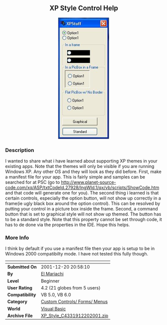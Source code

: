 ﻿<div align="center">

## XP Style Control Help

<img src="PIC200112202212178289.JPG">
</div>

### Description

I wanted to share what i have learned about supporting XP themes in your existing apps. Note that the themes will only be visible if you are running Windows XP. Any other OS and they will look as they did before. First, make a manifest file for your app. This is fairly simple and samples can be searched for at PSC (go to http://www.planet-source-code.com/xq/ASP/txtCodeId.27928/lngWId.1/qx/vb/scripts/ShowCode.htm and that code will generate one for you). The second thing i learned is that certain controls, especially the option button, will not show up correctly in a frame(ie ugly black box around the option control). This can be resolved by putting your control in a picture box inside the frame. Second, a command button that is set to graphical style will not show up themed. The button has to be a standard style. Note that this property cannot be set through code, it has to de done via the properties in the IDE. Hope this helps.
 
### More Info
 
I think by default if you use a manifest file then your app is setup to be in Windows 2000 compatibilty mode. I have not tested this fully though.


<span>             |<span>
---                |---
**Submitted On**   |2001-12-20 20:58:10
**By**             |[El Mariachi](https://github.com/Planet-Source-Code/PSCIndex/blob/master/ByAuthor/el-mariachi.md)
**Level**          |Beginner
**User Rating**    |4.2 (21 globes from 5 users)
**Compatibility**  |VB 5\.0, VB 6\.0
**Category**       |[Custom Controls/ Forms/  Menus](https://github.com/Planet-Source-Code/PSCIndex/blob/master/ByCategory/custom-controls-forms-menus__1-4.md)
**World**          |[Visual Basic](https://github.com/Planet-Source-Code/PSCIndex/blob/master/ByWorld/visual-basic.md)
**Archive File**   |[XP\_Style\_C4331912202001\.zip](https://github.com/Planet-Source-Code/el-mariachi-xp-style-control-help__1-29997/archive/master.zip)








